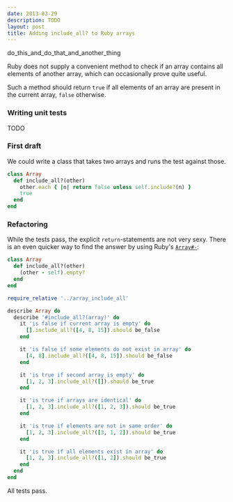 ```yaml
---
date: 2013-03-29
description: TODO
layout: post
title: Adding include_all? to Ruby arrays
---
```


do_this_and_do_that_and_another_thing

Ruby does not supply a convenient method to check if an array contains all
elements of another array, which can occasionally prove quite useful.

Such a method should return `true` if all elements of an array are present in
the current array, `false` otherwise.


### Writing unit tests

TODO


### First draft

We could write a class that takes two arrays and runs the test against those.

```ruby
class Array
  def include_all?(other)
    other.each { |n| return false unless self.include?(n) }
    true
  end
end
```

### Refactoring

While the tests pass, the explicit `return`-statements are not very sexy. There
is an even quicker way to find the answer by using Ruby's [`Array#-`](http://www.ruby-doc.org/core-2.0/Array.html#method-i-2D):

```ruby
class Array
  def include_all?(other)
    (other - self).empty?
  end
end
```


```ruby
require_relative '../array_include_all'

describe Array do
  describe '#include_all?(array)' do
    it 'is false if current array is empty' do
      [].include_all?([4, 8, 15]).should be_false
    end

    it 'is false if some elements do not exist in array' do
      [4, 8].include_all?([4, 8, 15]).should be_false
    end

    it 'is true if second array is empty' do
      [1, 2, 3].include_all?([]).should be_true
    end

    it 'is true if arrays are identical' do
      [1, 2, 3].include_all?([1, 2, 3]).should be_true
    end

    it 'is true if elements are not in same order' do
      [1, 2, 3].include_all?([3, 1, 2]).should be_true
    end

    it 'is true if all elements exist in array' do
      [1, 2, 3].include_all?([1, 2]).should be_true
    end
  end
end
```



All tests pass.

